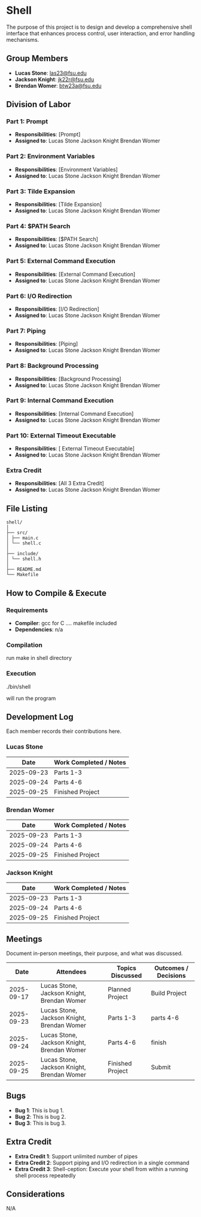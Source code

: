# Shell

The purpose of this project is to design and develop a comprehensive shell 
interface that enhances process control, user interaction, and error handling 
mechanisms.

## Group Members
- **Lucas Stone**: las23@fsu.edu
- **Jackson Knight**: jk22r@fsu.edu
- **Brendan Womer**: btw23a@fsu.edu
## Division of Labor

### Part 1: Prompt
- **Responsibilities**: [Prompt]
- **Assigned to**: Lucas Stone Jackson Knight Brendan Womer

### Part 2: Environment Variables
- **Responsibilities**: [Environment Variables]
- **Assigned to**: Lucas Stone Jackson Knight Brendan Womer

### Part 3: Tilde Expansion
- **Responsibilities**: [Tilde Expansion]
- **Assigned to**: Lucas Stone Jackson Knight Brendan Womer

### Part 4: $PATH Search
- **Responsibilities**: [$PATH Search]
- **Assigned to**: Lucas Stone Jackson Knight Brendan Womer

### Part 5: External Command Execution
- **Responsibilities**: [External Command Execution]
- **Assigned to**: Lucas Stone Jackson Knight Brendan Womer

### Part 6: I/O Redirection
- **Responsibilities**: [I/O Redirection]
- **Assigned to**: Lucas Stone Jackson Knight Brendan Womer

### Part 7: Piping
- **Responsibilities**: [Piping]
- **Assigned to**: Lucas Stone Jackson Knight Brendan Womer

### Part 8: Background Processing
- **Responsibilities**: [Background Processing]
- **Assigned to**: Lucas Stone Jackson Knight Brendan Womer

### Part 9: Internal Command Execution
- **Responsibilities**: [Internal Command Execution]
- **Assigned to**: Lucas Stone Jackson Knight Brendan Womer

### Part 10: External Timeout Executable
- **Responsibilities**: [ External Timeout Executable]
- **Assigned to**: Lucas Stone Jackson Knight Brendan Womer

### Extra Credit
- **Responsibilities**: [All 3 Extra Credit]
- **Assigned to**: Lucas Stone Jackson Knight Brendan Womer
## File Listing
```
shell/
│
├── src/
│ ├── main.c
│ └── shell.c
│
├── include/
│ └── shell.h
│
├── README.md
└── Makefile
```
## How to Compile & Execute

### Requirements
- **Compiler**: gcc for C .... makefile included
- **Dependencies**: n/a

### Compilation

run make in shell directory

### Execution

./bin/shell

will run the program

## Development Log
Each member records their contributions here.

### Lucas Stone

| Date       | Work Completed / Notes |
|------------|------------------------|
| 2025-09-23 | Parts 1-3              |
| 2025-09-24 | Parts 4-6              |
| 2025-09-25 | Finished Project       |

### Brendan Womer

| Date       | Work Completed / Notes |
|------------|------------------------|
| 2025-09-23 | Parts 1-3              |
| 2025-09-24 | Parts 4-6              |
| 2025-09-25 | Finished Project       |


### Jackson Knight

| Date       | Work Completed / Notes |
|------------|------------------------|
| 2025-09-23 | Parts 1-3              |
| 2025-09-24 | Parts 4-6              |
| 2025-09-25 | Finished Project       |


## Meetings
Document in-person meetings, their purpose, and what was discussed.

| Date       | Attendees                                 | Topics Discussed | Outcomes / Decisions |
|------------|-------------------------------------------|------------------|-----------------------|
| 2025-09-17 | Lucas Stone, Jackson Knight, Brendan Womer| Planned Project   | Build Project  |
| 2025-09-23 | Lucas Stone, Jackson Knight, Brendan Womer| Parts 1-3   | parts 4-6  |
| 2025-09-24 | Lucas Stone, Jackson Knight, Brendan Womer| Parts 4-6   | finish  |
| 2025-09-25 | Lucas Stone, Jackson Knight, Brendan Womer| Finished Project   | Submit  |




## Bugs
- **Bug 1**: This is bug 1.
- **Bug 2**: This is bug 2.
- **Bug 3**: This is bug 3.

## Extra Credit
- **Extra Credit 1**: Support unlimited number of pipes
- **Extra Credit 2**: Support piping and I/O redirection in a single command
- **Extra Credit 3**: Shell-ception: Execute your shell from within a running shell process repeatedly

## Considerations
N/A

